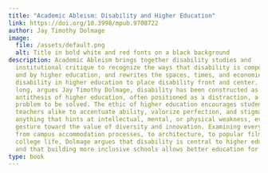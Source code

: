 ```yaml
---
title: "Academic Ableism: Disability and Higher Education"
link: https://doi.org/10.3998/mpub.9708722
author: Jay Timothy Dolmage
image:
  file: /assets/default.png
  alt: Title in bold white and red fonts on a black background
description: Academic Ableism brings together disability studies and
  institutional critique to recognize the ways that disability is composed in
  and by higher education, and rewrites the spaces, times, and economies of
  disability in higher education to place disability front and center. For too
  long, argues Jay Timothy Dolmage, disability has been constructed as the
  antithesis of higher education, often positioned as a distraction, a drain, a
  problem to be solved. The ethic of higher education encourages students and
  teachers alike to accentuate ability, valorize perfection, and stigmatize
  anything that hints at intellectual, mental, or physical weakness, even as we
  gesture toward the value of diversity and innovation. Examining everything
  from campus accommodation processes, to architecture, to popular films about
  college life, Dolmage argues that disability is central to higher education,
  and that building more inclusive schools allows better education for all.
type: book
---
```

